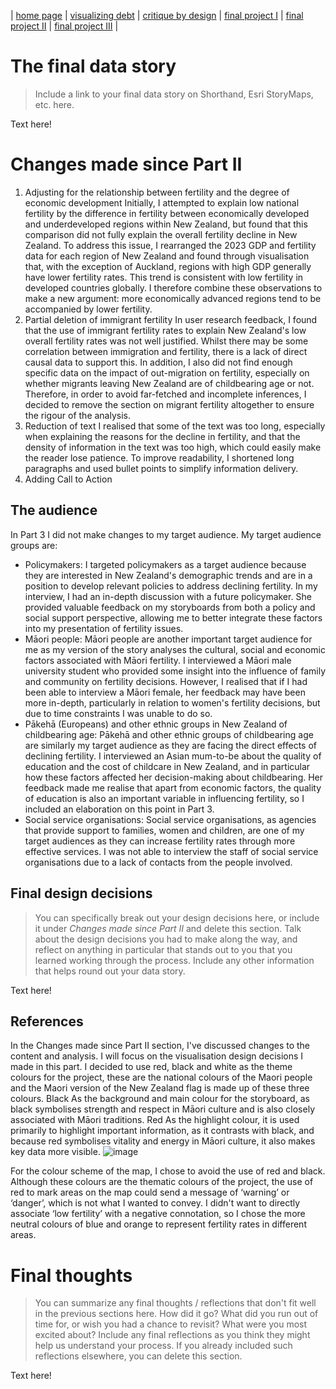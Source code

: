 | [home page](https://cmustudent.github.io/tswd-portfolio-templates/) | [visualizing debt](visualizing-government-debt) | [critique by design](critique-by-design) | [final project I](final-project-part-one) | [final project II](final-project-part-two) | [final project III](final-project-part-three) |

# The final data story
> Include a link to your final data story on Shorthand, Esri StoryMaps, etc. here. 

Text here!

# Changes made since Part II

1. Adjusting for the relationship between fertility and the degree of economic development
Initially, I attempted to explain low national fertility by the difference in fertility between economically developed and underdeveloped regions within New Zealand, but found that this comparison did not fully explain the overall fertility decline in New Zealand. To address this issue, I rearranged the 2023 GDP and fertility data for each region of New Zealand and found through visualisation that, with the exception of Auckland, regions with high GDP generally have lower fertility rates. This trend is consistent with low fertility in developed countries globally. I therefore combine these observations to make a new argument: more economically advanced regions tend to be accompanied by lower fertility. 
2. Partial deletion of immigrant fertility
In user research feedback, I found that the use of immigrant fertility rates to explain New Zealand's low overall fertility rates was not well justified. Whilst there may be some correlation between immigration and fertility, there is a lack of direct causal data to support this. In addition, I also did not find enough specific data on the impact of out-migration on fertility, especially on whether migrants leaving New Zealand are of childbearing age or not. Therefore, in order to avoid far-fetched and incomplete inferences, I decided to remove the section on migrant fertility altogether to ensure the rigour of the analysis.
3. Reduction of text
I realised that some of the text was too long, especially when explaining the reasons for the decline in fertility, and that the density of information in the text was too high, which could easily make the reader lose patience. To improve readability, I shortened long paragraphs and used bullet points to simplify information delivery. 
4. Adding Call to Action

## The audience
In Part 3 I did not make changes to my target audience. My target audience groups are:
- Policymakers: I targeted policymakers as a target audience because they are interested in New Zealand's demographic trends and are in a position to develop relevant policies to address declining fertility. In my interview, I had an in-depth discussion with a future policymaker. She provided valuable feedback on my storyboards from both a policy and social support perspective, allowing me to better integrate these factors into my presentation of fertility issues.
- Māori people: Māori people are another important target audience for me as my version of the story analyses the cultural, social and economic factors associated with Māori fertility. I interviewed a Māori male university student who provided some insight into the influence of family and community on fertility decisions. However, I realised that if I had been able to interview a Māori female, her feedback may have been more in-depth, particularly in relation to women's fertility decisions, but due to time constraints I was unable to do so.
- Pākehā (Europeans) and other ethnic groups in New Zealand of childbearing age: Pākehā and other ethnic groups of childbearing age are similarly my target audience as they are facing the direct effects of declining fertility. I interviewed an Asian mum-to-be about the quality of education and the cost of childcare in New Zealand, and in particular how these factors affected her decision-making about childbearing. Her feedback made me realise that apart from economic factors, the quality of education is also an important variable in influencing fertility, so I included an elaboration on this point in Part 3.
- Social service organisations: Social service organisations, as agencies that provide support to families, women and children, are one of my target audiences as they can increase fertility rates through more effective services. I was not able to interview the staff of social service organisations due to a lack of contacts from the people involved.

## Final design decisions
> You can specifically break out your design decisions here, or include it under *Changes made since Part II* and delete this section. Talk about the design decisions you had to make along the way, and reflect on anything in particular that stands out to you that you learned working through the process.  Include any other information that helps round out your data story. 

Text here!

## References
In the Changes made since Part II section, I've discussed changes to the content and analysis. I will focus on the visualisation design decisions I made in this part.
I decided to use red, black and white as the theme colours for the project, these are the national colours of the Maori people and the Maori version of the New Zealand flag is made up of these three colours. Black As the background and main colour for the storyboard, as black symbolises strength and respect in Māori culture and is also closely associated with Māori traditions. Red As the highlight colour, it is used primarily to highlight important information, as it contrasts with black, and because red symbolises vitality and energy in Māori culture, it also makes key data more visible.
![image](https://github.com/user-attachments/assets/319a3e1b-83df-4ca9-9103-e53a00cfd81f)

For the colour scheme of the map, I chose to avoid the use of red and black. Although these colours are the thematic colours of the project, the use of red to mark areas on the map could send a message of ‘warning’ or ‘danger’, which is not what I wanted to convey. I didn't want to directly associate ‘low fertility’ with a negative connotation, so I chose the more neutral colours of blue and orange to represent fertility rates in different areas.


# Final thoughts
> You can summarize any final thoughts / reflections that don't fit well in the previous sections here.  How did it go?  What did you run out of time for, or wish you had a chance to revisit?  What were you most excited about?  Include any final reflections as you think they might help us understand your process.  If you already included such reflections elsewhere, you can delete this section. 

Text here!
